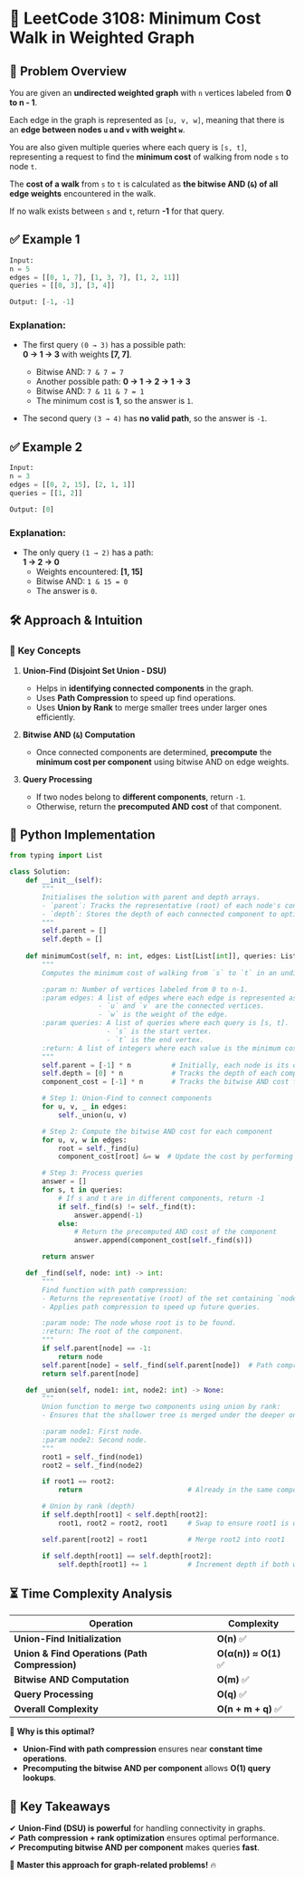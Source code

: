 # 🌉 **LeetCode 3108: Minimum Cost Walk in Weighted Graph**  

## 📌 **Problem Overview**  

You are given an **undirected weighted graph** with `n` vertices labeled from **0 to n - 1**.  

Each edge in the graph is represented as `[u, v, w]`, meaning that there is an **edge between nodes `u` and `v` with weight `w`**.  

You are also given multiple queries where each query is `[s, t]`, representing a request to find the **minimum cost** of walking from node `s` to node `t`.

The **cost of a walk** from `s` to `t` is calculated as **the bitwise AND (`&`) of all edge weights** encountered in the walk.

If no walk exists between `s` and `t`, return **-1** for that query.

## ✅ **Example 1**  

```python
Input: 
n = 5
edges = [[0, 1, 7], [1, 3, 7], [1, 2, 11]]
queries = [[0, 3], [3, 4]]

Output: [-1, -1]
```

### **Explanation:**  
- The first query `(0 → 3)` has a possible path:  
  **0 → 1 → 3** with weights **[7, 7]**.  
  - Bitwise AND: `7 & 7 = 7`
  - Another possible path: **0 → 1 → 2 → 1 → 3**  
  - Bitwise AND: `7 & 11 & 7 = 1`  
  - The minimum cost is **1**, so the answer is `1`.  

- The second query `(3 → 4)` has **no valid path**, so the answer is `-1`.

## ✅ **Example 2**  

```python
Input: 
n = 3
edges = [[0, 2, 15], [2, 1, 1]]
queries = [[1, 2]]

Output: [0]
```

### **Explanation:**  
- The only query `(1 → 2)` has a path:  
  **1 → 2 → 0**  
  - Weights encountered: **[1, 15]**  
  - Bitwise AND: `1 & 15 = 0`  
  - The answer is `0`.

## 🛠 **Approach & Intuition**  

### 🔹 **Key Concepts**
1. **Union-Find (Disjoint Set Union - DSU)**  
   - Helps in **identifying connected components** in the graph.
   - Uses **Path Compression** to speed up find operations.
   - Uses **Union by Rank** to merge smaller trees under larger ones efficiently.

2. **Bitwise AND (`&`) Computation**  
   - Once connected components are determined, **precompute** the **minimum cost per component** using bitwise AND on edge weights.

3. **Query Processing**  
   - If two nodes belong to **different components**, return `-1`.
   - Otherwise, return the **precomputed AND cost** of that component.

## 📝 **Python Implementation**  

```python
from typing import List

class Solution:
    def __init__(self):
        """
        Initialises the solution with parent and depth arrays.
        - `parent`: Tracks the representative (root) of each node's connected component.
        - `depth`: Stores the depth of each connected component to optimize union operations.
        """
        self.parent = []
        self.depth = []
    
    def minimumCost(self, n: int, edges: List[List[int]], queries: List[List[int]]) -> List[int]:
        """
        Computes the minimum cost of walking from `s` to `t` in an undirected graph.

        :param n: Number of vertices labeled from 0 to n-1.
        :param edges: A list of edges where each edge is represented as [u, v, w].
                      - `u` and `v` are the connected vertices.
                      - `w` is the weight of the edge.
        :param queries: A list of queries where each query is [s, t].
                        - `s` is the start vertex.
                        - `t` is the end vertex.
        :return: A list of integers where each value is the minimum cost for the respective query.
        """
        self.parent = [-1] * n          # Initially, each node is its own parent (disjoint set)
        self.depth = [0] * n            # Tracks the depth of each component
        component_cost = [-1] * n       # Tracks the bitwise AND cost for each component

        # Step 1: Union-Find to connect components
        for u, v, _ in edges:
            self._union(u, v)

        # Step 2: Compute the bitwise AND cost for each component
        for u, v, w in edges:
            root = self._find(u)
            component_cost[root] &= w  # Update the cost by performing AND operation

        # Step 3: Process queries
        answer = []
        for s, t in queries:
            # If s and t are in different components, return -1
            if self._find(s) != self._find(t):
                answer.append(-1)
            else:
                # Return the precomputed AND cost of the component
                answer.append(component_cost[self._find(s)])

        return answer

    def _find(self, node: int) -> int:
        """
        Find function with path compression:
        - Returns the representative (root) of the set containing `node`.
        - Applies path compression to speed up future queries.

        :param node: The node whose root is to be found.
        :return: The root of the component.
        """
        if self.parent[node] == -1:
            return node
        self.parent[node] = self._find(self.parent[node])  # Path compression
        return self.parent[node]

    def _union(self, node1: int, node2: int) -> None:
        """
        Union function to merge two components using union by rank:
        - Ensures that the shallower tree is merged under the deeper one.

        :param node1: First node.
        :param node2: Second node.
        """
        root1 = self._find(node1)
        root2 = self._find(node2)

        if root1 == root2:
            return                          # Already in the same component

        # Union by rank (depth)
        if self.depth[root1] < self.depth[root2]:
            root1, root2 = root2, root1     # Swap to ensure root1 is deeper

        self.parent[root2] = root1          # Merge root2 into root1

        if self.depth[root1] == self.depth[root2]:
            self.depth[root1] += 1          # Increment depth if both were equal

```

## ⏳ **Time Complexity Analysis**  

| Operation | Complexity |
|-----------|------------|
| **Union-Find Initialization** | **O(n)** ✅ |
| **Union & Find Operations (Path Compression)** | **O(α(n)) ≈ O(1)** ✅ |
| **Bitwise AND Computation** | **O(m)** ✅ |
| **Query Processing** | **O(q)** ✅ |
| **Overall Complexity** | **O(n + m + q)** ✅ |

🔹 **Why is this optimal?**  
- **Union-Find with path compression** ensures near **constant time operations**.  
- **Precomputing the bitwise AND per component** allows **O(1) query lookups**.  

## 🎯 **Key Takeaways**  
✔ **Union-Find (DSU) is powerful** for handling connectivity in graphs.  
✔ **Path compression + rank optimization** ensures optimal performance.  
✔ **Precomputing bitwise AND per component** makes queries **fast**.  

🚀 **Master this approach for graph-related problems!** 🔥